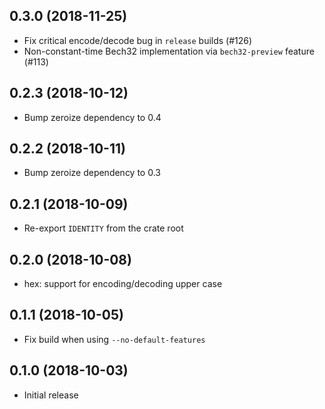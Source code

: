 ## 0.3.0 (2018-11-25)

- Fix critical encode/decode bug in `release` builds (#126)
- Non-constant-time Bech32 implementation via `bech32-preview` feature (#113)

## 0.2.3 (2018-10-12)

- Bump zeroize dependency to 0.4

## 0.2.2 (2018-10-11)

- Bump zeroize dependency to 0.3

## 0.2.1 (2018-10-09)

- Re-export `IDENTITY` from the crate root

## 0.2.0 (2018-10-08)

- hex: support for encoding/decoding upper case

## 0.1.1 (2018-10-05)

- Fix build when using `--no-default-features`

## 0.1.0 (2018-10-03)

- Initial release
